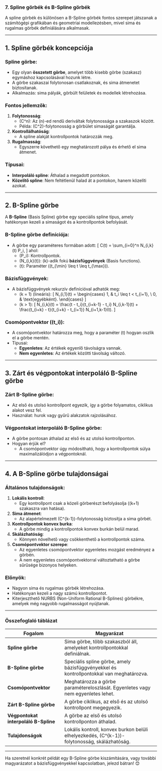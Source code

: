 ### **7. Spline görbék és B-Spline görbék**

A spline görbék és különösen a B-Spline görbék fontos szerepet játszanak a számítógépi grafikában és geometriai modellezésben, mivel sima és rugalmas görbék definiálására alkalmasak.

---

## **1. Spline görbék koncepciója**

### **Spline görbe**:
- Egy olyan **összetett görbe**, amelyet több kisebb görbe (szakasz) egymáshoz kapcsolásával hozunk létre.
- A görbe szakaszai folytonosan csatlakoznak, és sima átmenetet biztosítanak.
- Alkalmazás: sima pályák, görbült felületek és modellek létrehozása.

### **Fontos jellemzők**:
1. **Folytonosság**:
   - \(C^n\): Az \(n\)-ed rendű deriváltak folytonossága a szakaszok között.
   - Példa: \(C^2\)-folytonosság a görbület simaságát garantálja.
2. **Kontrollálhatóság**:
   - A spline alakját kontrollpontok határozzák meg.
3. **Rugalmasság**:
   - Egyszerre követhető egy meghatározott pálya és érhető el sima átmenet.

### **Típusai**:
- **Interpoláló spline**: Áthalad a megadott pontokon.
- **Közelítő spline**: Nem feltétlenül halad át a pontokon, hanem közelíti azokat.

---

## **2. B-Spline görbe**

A **B-Spline** (Basis Spline) görbe egy speciális spline típus, amely hatékonyan kezeli a simaságot és a kontrollpontok befolyását.

### **B-Spline görbe definíciója**:
- A görbe egy paraméteres formában adott:
  \[
  C(t) = \sum_{i=0}^n N_{i,k}(t) P_i,
  \]
  ahol:
  - \(P_i\): Kontrollpontok.
  - \(N_{i,k}(t)\): \(k\)-adik fokú **bázisfüggvények** (Basis functions).
  - \(t\): Paraméter (\(t_{\min} \leq t \leq t_{\max}\)).

### **Bázisfüggvények**:
- A bázisfüggvények rekurzív definícióval adhatók meg:
  - \(k = 1\) (lineáris):
    \[
    N_{i,1}(t) =
    \begin{cases} 
    1, & t_i \leq t < t_{i+1}, \\
    0, & \text{egyébként}.
    \end{cases}
    \]
  - \(k > 1\):
    \[
    N_{i,k}(t) = \frac{t - t_i}{t_{i+k-1} - t_i} N_{i,k-1}(t) + \frac{t_{i+k} - t}{t_{i+k} - t_{i+1}} N_{i+1,k-1}(t).
    \]

### **Csomópontvektor** (\(t_i\)):
- A csomópontvektor határozza meg, hogy a paraméter \(t\) hogyan oszlik el a görbe mentén.
- Típusai:
  - **Egyenletes**: Az értékek egyenlő távolságra vannak.
  - **Nem egyenletes**: Az értékek közötti távolság változó.

---

## **3. Zárt és végpontokat interpoláló B-Spline görbe**

### **Zárt B-Spline görbe**:
- Az első és utolsó kontrollpont egyezik, így a görbe folyamatos, ciklikus alakot vesz fel.
- Használat: hurok vagy gyűrű alakzatok rajzolásához.

### **Végpontokat interpoláló B-Spline görbe**:
- A görbe pontosan áthalad az első és az utolsó kontrollponton.
- Hogyan érjük el?
  - A csomópontvektor úgy módosítható, hogy a kontrollpontok súlya maximalizálódjon a végpontoknál.

---

## **4. A B-Spline görbe tulajdonságai**

### **Általános tulajdonságok**:
1. **Lokális kontroll**:
   - Egy kontrollpont csak a közeli görberészt befolyásolja (\(k+1\) szakaszra van hatása).
2. **Sima átmenet**:
   - Az alapértelmezett \(C^{k-1}\)-folytonosság biztosítja a sima görbét.
3. **Kontrollpontok konvex burka**:
   - A görbe mindig a kontrollpontok konvex burkán belül marad.
4. **Skálázhatóság**:
   - Könnyen növelhető vagy csökkenthető a kontrollpontok száma.
5. **Csomópontvektor szerepe**:
   - Az egyenletes csomópontvektor egyenletes mozgást eredményez a görbén.
   - A nem egyenletes csomópontvektorral változtatható a görbe sűrűsége bizonyos helyeken.

### **Előnyök**:
- Nagyon sima és rugalmas görbék létrehozása.
- Hatékonyan kezeli a nagy számú kontrollpontot.
- Kiterjeszthető NURBS (Non-Uniform Rational B-Splines) görbékre, amelyek még nagyobb rugalmasságot nyújtanak.

---

### **Összefoglaló táblázat**

| **Fogalom**                         | **Magyarázat**                                                                                       |
|-------------------------------------|-----------------------------------------------------------------------------------------------------|
| **Spline görbe**                    | Sima görbe, több szakaszból áll, amelyeket kontrollpontokkal definiálnak.                            |
| **B-Spline görbe**                  | Speciális spline görbe, amely bázisfüggvényekkel és kontrollpontokkal van meghatározva.               |
| **Csomópontvektor**                 | Meghatározza a görbe paramétereloszlását. Egyenletes vagy nem egyenletes lehet.                      |
| **Zárt B-Spline görbe**             | A görbe ciklikus, az első és az utolsó kontrollpont megegyezik.                                      |
| **Végpontokat interpoláló B-Spline**| A görbe az első és utolsó kontrollponton áthalad.                                                   |
| **Tulajdonságok**                   | Lokális kontroll, konvex burkon belüli elhelyezkedés, \(C^{k-1}\)-folytonosság, skálázhatóság.       |

---

Ha szeretnél konkrét példát egy B-Spline görbe kiszámítására, vagy további magyarázatot a bázisfüggvényekkel kapcsolatban, jelezd bátran! 😊